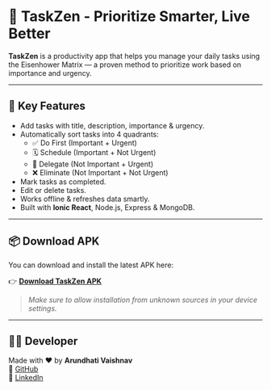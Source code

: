 # 🧠 TaskZen - Prioritize Smarter, Live Better

**TaskZen** is a productivity app that helps you manage your daily tasks using the Eisenhower Matrix — a proven method to prioritize work based on importance and urgency.

---

## 📱 Key Features

- Add tasks with title, description, importance & urgency.
- Automatically sort tasks into 4 quadrants:
  - ✅ Do First (Important + Urgent)
  - 🗓 Schedule (Important + Not Urgent)
  - 🤝 Delegate (Not Important + Urgent)
  - ❌ Eliminate (Not Important + Not Urgent)
- Mark tasks as completed.
- Edit or delete tasks.
- Works offline & refreshes data smartly.
- Built with **Ionic React**, Node.js, Express & MongoDB.

---

## 📦 Download APK

You can download and install the latest APK here:

👉 **[Download TaskZen APK](https://github.com/arundhativaishnav/Taskzen/releases/download/v1.0.0/app-debug.apk)**

> _Make sure to allow installation from unknown sources in your device settings._

---

## 👩‍💻 Developer

Made with ❤️ by **Arundhati Vaishnav**  
🔗 [GitHub](https://github.com/arundhativaishnav)  
🔗 [LinkedIn](https://linkedin.com/in/arundhati-vaishnav17)

